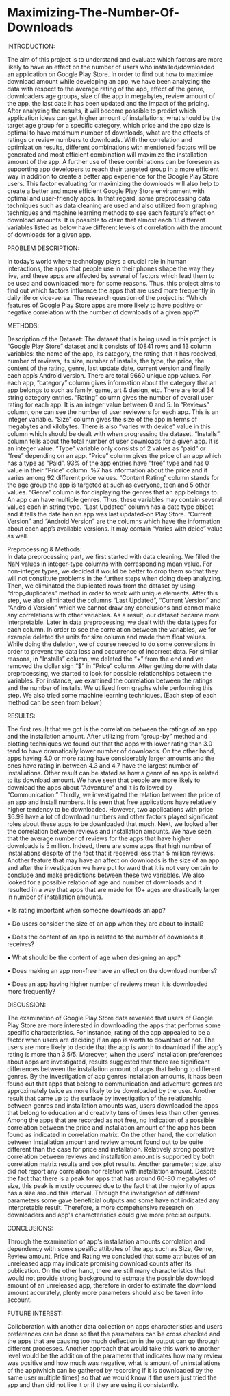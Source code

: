 # Maximizing-The-Number-Of-Downloads

INTRODUCTION: 

The aim of this project is to understand and evaluate which factors are more likely to have an effect on the number of users who installed/downloaded an application on Google Play Store. In order to find out how to maximize download amount while developing an app, we have been analyzing the data with respect to the average rating of the app, effect of the genre, downloaders age groups, size of the app in megabytes, review amount of the app, the last date it has been updated and the impact of the pricing. After analyzing the results, it will become possible to predict which application ideas can get higher amount of installations, what should be the target age group for a specific category, which price and the app size is optimal to have maximum number of downloads, what are the effects of ratings or review numbers to downloads. With the correlation and optimization results, different combinations with mentioned factors will be generated and most efficient combination will maximize the installation amount of the app. A further use of these combinations can be foreseen as supporting app developers to reach their targeted group in a more efficient way in addition to create a better app experience for the Google Play Store users. This factor evaluating for maximizing the downloads will also help to create a better and more efficient Google Play Store environment with optimal and user-friendly apps. In that regard, some preprocessing data techniques such as data cleaning are used and also utilized from graphing techniques and machine learning methods to see each feature’s effect on download amounts. It is possible to claim that almost each 13 different variables listed as below have different levels of correlation with the amount of downloads for a given app.

PROBLEM DESCRIPTION:  

In today’s world where technology plays a crucial role in human interactions, the apps that people use in their phones shape the way they live, and these apps are affected by several of factors which lead them to be used and downloaded more for some reasons. Thus, this project aims to find out which factors influence the apps that are used more frequently in daily life or vice-versa. The research question of the project is: “Which features of Google Play Store apps are more likely to have positive or negative correlation with the number of downloads of a given app?”

METHODS:  

Description of the Dataset: 
The dataset that is being used in this project is “Google Play Store” dataset and it consists of 10841 rows and 13 column variables: the name of the app, its category, the rating that it has received, number of reviews, its size, number of installs, the type, the price, the content of the rating, genre, last update date, current version and finally each app’s Android version. There are total 9660 unique app values. For each app, “category” column gives information about the category that an app belongs to such as family, game, art & design, etc. There are total 34 string category entries. “Rating” column gives the number of overall user rating for each app. It is an integer value between 0 and 5. In “Reviews” column, one can see the number of user reviewers for each app. This is an integer variable. “Size” column gives the size of the app in terms of megabytes and kilobytes. There is also “varies with device” value in this column which should be dealt with when progressing the dataset. “Installs” column tells about the total number of user downloads for a given app. It is an integer value. “Type” variable only consists of 2 values as “paid” or “free” depending on an app. “Price” column gives the price of an app which has a type as “Paid”. 93% of the app entries have “free” type and has 0 value in their “Price” column. %7 has information about the price and it varies among 92 different price values. “Content Rating” column stands for the age group the app is targeted at such as everyone, teen and 5 other values. “Genre” column is for displaying the genres that an app belongs to. An app can have multiple genres. Thus, these variables may contain several values each in string type. “Last Updated” column has a date type object and it tells the date hen an app was last updated-on Play Store. “Current Version” and “Android Version” are the columns which have the information about each app’s available versions. It may contain “Varies with deice” value as well.

Preprocessing & Methods:  
In data preprocessing part, we first started with data cleaning. We filled the NaN values in integer-type columns with corresponding mean value. For non-integer types, we decided it would be better to drop them so that they will not constitute problems in the further steps when doing deep analyzing. Then, we eliminated the duplicated rows from the dataset by using “drop_duplicates” method in order to work with unique elements. After this step, we also eliminated the columns “Last Updated”, “Current Version” and “Android Version” which we cannot draw any conclusions and cannot make any correlations with other variables. As a result, our dataset became more interpretable. Later in data preprocessing, we dealt with the data types for each column. In order to see the correlation between the variables, we for example deleted the units for size column and made them float values. While doing the deletion, we of course needed to do some conversions in order to prevent the data loss and occurrence of incorrect data. For similar reasons, in “Installs” column, we deleted the “+” from the end and we removed the dollar sign “$” in “Price” column. After getting done with data preprocessing, we started to look for possible relationships between the variables. For instance, we examined the correlation between the ratings and the number of installs. We utilized from graphs while performing this step. We also tried some machine learning techniques. (Each step of each method can be seen from below.)

RESULTS:  

The first result that we got is the correlation between the ratings of an app and the installation amount. After utilizing from “group-by” method and plotting techniques we found out that the apps with lower rating than 3.0 tend to have dramatically lower number of downloads. On the other hand, apps having 4.0 or more rating have considerably larger amounts and the ones have rating in between 4.3 and 4.7 have the largest number of installations. Other result can be stated as how a genre of an app is related to its download amount. We have seen that people are more likely to download the apps about “Adventure” and it is followed by “Communication.” Thirdly, we investigated the relation between the price of an app and install numbers. It is seen that free applications have relatively higher tendency to be downloaded. However, two applications with price $6.99 have a lot of download numbers and other factors played significant roles about these apps to be downloaded that much. Next, we looked after the correlation between reviews and installation amounts. We have seen that the average number of reviews for the apps that have higher downloads is 5 million. Indeed, there are some apps that high number of installations despite of the fact that it received less than 5 million reviews. Another feature that may have an affect on downloads is the size of an app and after the investigation we have put forward that it is not very certain to conclude and make predictions between these two variables. We also looked for a possible relation of age and number of downloads and it resulted in a way that apps that are made for 10+ ages are drastically larger in number of installation amounts.

• Is rating important when someone downloads an app?

• Do users consider the size of an app when they are about to install?

• Does the content of an app is related to the number of downloads it receives?

• What should be the content of age when designing an app?

• Does making an app non-free have an effect on the download numbers?

• Does an app having higher number of reviews mean it is downloaded more frequently?

DISCUSSION: 

The examination of Google Play Store data revealed that users of Google Play Store are more interested in downloading the apps that performs some specific characteristics. For instance, rating of the app appealed to be a factor when users are deciding if an app is worth to download or not. The users are more likely to decide that the app is worth to download if the app’s rating is more than 3.5/5. Moreover, when the users' installation preferences about apps are investigated, results suggested that there are significant differences between the installation amount of apps that belong to different genres. By the investigation of app genres installation amounts, it hass been found out that apps that belong to communication and adventure genres are approximately twice as more likely to be downloaded by the user. Another result that came up to the surface by investigation of the relationship between genres and installation amounts was, users downloaded the apps that belong to education and creativity tens of times less than other genres. Among the apps that are recorded as not free, no indication of a possible correlation between the price and installation amount of the app has been found as indicated in correlation matrix. On the other hand, the correlation between installation amount and review amount found out to be quite different than the case for price and installation. Relatively strong positive correlation between reviews and installation amount is supported by both correlation matrix results and box plot results. Another parameter; size, also did not report any correlation nor relation with installation amount. Despite the fact that there is a peak for apps that has around 60-80 megabytes of size, this peak is mostly occurred due to the fact that the majority of apps has a size around this interval. Through the investigation of different parameters some gave beneficial outputs and some have not indicated any interpretable result. Therefore, a more compehensive research on downloaders and app's characteristics could give more precise outputs.

CONCLUSIONS:  

Through the examination of app's installation amounts corrolation and dependency with some spesific attibutes of the app such as Size, Genre, Review amount, Price and Rating we concluded that some attributes of an unreleased app may indicate promising download counts after its publication. On the other hand, there are still many characteristics that would not provide strong background to estmate the possinble download amount of an unreleased app, therefore in order to estimate the download amount accurately, plenty more parameters should also be taken into account.

FUTURE INTEREST:  

Colloboration with another data collection on apps characteristics and users preferences can be done so that the parameters can be cross checked and the apps that are causing too much deflection in the output can go through different processes. Another approach that would take this work to another level would be the addition of the parameter that indicates how many review was positive and how much was negative, what is amount of uninstallations of the app(which can be gathered by recording if it is downloaded by the same user multiple times) so that we would know if the users just tried the app and than did not like it or if they are using it consistently.
